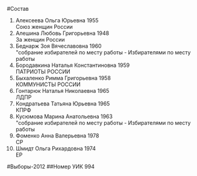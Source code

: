 #Состав
1. Алексеева Ольга Юрьевна 1955   
    Союз женщин России
2. Алешина Любовь Григорьевна 1948   
    За женщин России
3. Беднарж Зоя Вячеславовна 1960   
    "собрание избирателей по месту работы - Избирателями по месту работы
4. Бородавкина Наталья Константиновна 1959   
    ПАТРИОТЫ РОССИИ
5. Быхаленко Римма Григорьевна 1958   
    КОММУНИСТЫ РОССИИ
6. Гонтарюк Наталья Николаевна 1965   
    ЛДПР
7. Кондратьева Татьяна Юрьевна 1965   
    КПРФ
8. Кусюмова Марина Анатольевна 1963   
    "собрание избирателей по месту работы - Избирателями по месту работы
9. Фоменко Анна Валерьевна 1978   
    СР
10. Шмидт Ольга Рихардовна 1974   
    ЕР

#Выборы-2012
##Номер УИК
994